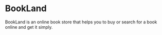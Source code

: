 # BookLand
BookLand is an online book store that helps you to buy or search for a book online and get it simply.
